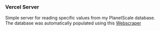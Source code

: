 ### Vercel Server

Simple server for reading specific values from my PlanetScale database.
The database was automatically populated using this [Webscraper](https://github.com/ZnMind/Webscraping-into-PlanetScale-DB)